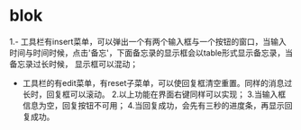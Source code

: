 # blok
1.- 工具栏有insert菜单，可以弹出一个有两个输入框与一个按钮的窗口，当输入时间与时间时候，点击'备忘'，下面备忘录的显示框会以table形式显示备忘录，当备忘录过长时候，
显示框可以混动；
  - 工具栏的有edit菜单，有reset子菜单，可以使回复框清空重置。同样的消息过长时，回复框可以滚动。
2.以上功能在界面右键同样可以实现；
3.当输入框信息为空，回复按钮不可用；
4.当回复成功，会先有三秒的进度条，再显示回复成功。
